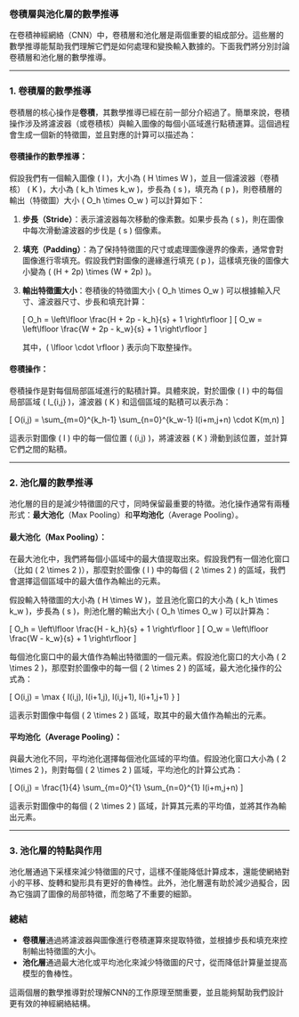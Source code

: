 ### **卷積層與池化層的數學推導**

在卷積神經網絡（CNN）中，卷積層和池化層是兩個重要的組成部分。這些層的數學推導能幫助我們理解它們是如何處理和變換輸入數據的。下面我們將分別討論卷積層和池化層的數學推導。

---

### **1. 卷積層的數學推導**

卷積層的核心操作是**卷積**，其數學推導已經在前一部分介紹過了。簡單來說，卷積操作涉及將濾波器（或卷積核）與輸入圖像的每個小區域進行點積運算。這個過程會生成一個新的特徵圖，並且對應的計算可以描述為：

#### **卷積操作的數學推導**：
假設我們有一個輸入圖像 \( I \)，大小為 \( H \times W \)，並且一個濾波器（卷積核） \( K \)，大小為 \( k_h \times k_w \)，步長為 \( s \)，填充為 \( p \)，則卷積層的輸出（特徵圖）大小 \( O_h \times O_w \) 可以計算如下：

1. **步長（Stride）**：表示濾波器每次移動的像素數。如果步長為 \( s \)，則在圖像中每次滑動濾波器的步伐是 \( s \) 個像素。

2. **填充（Padding）**：為了保持特徵圖的尺寸或處理圖像邊界的像素，通常會對圖像進行零填充。假設我們對圖像的邊緣進行填充 \( p \)，這樣填充後的圖像大小變為 \( (H + 2p) \times (W + 2p) \)。

3. **輸出特徵圖大小**：卷積後的特徵圖大小 \( O_h \times O_w \) 可以根據輸入尺寸、濾波器尺寸、步長和填充計算：

   \[
   O_h = \left\lfloor \frac{H + 2p - k_h}{s} + 1 \right\rfloor
   \]
   \[
   O_w = \left\lfloor \frac{W + 2p - k_w}{s} + 1 \right\rfloor
   \]

   其中，\( \lfloor \cdot \rfloor \) 表示向下取整操作。

#### **卷積操作**：
卷積操作是對每個局部區域進行的點積計算。具體來說，對於圖像 \( I \) 中的每個局部區域 \( I_{i,j} \)，濾波器 \( K \) 和這個區域的點積可以表示為：

\[
O(i,j) = \sum_{m=0}^{k_h-1} \sum_{n=0}^{k_w-1} I(i+m,j+n) \cdot K(m,n)
\]

這表示對圖像 \( I \) 中的每一個位置 \( (i,j) \)，將濾波器 \( K \) 滑動到該位置，並計算它們之間的點積。

---

### **2. 池化層的數學推導**

池化層的目的是減少特徵圖的尺寸，同時保留最重要的特徵。池化操作通常有兩種形式：**最大池化**（Max Pooling）和**平均池化**（Average Pooling）。

#### **最大池化**（Max Pooling）：
在最大池化中，我們將每個小區域中的最大值提取出來。假設我們有一個池化窗口（比如 \( 2 \times 2 \)），那麼對於圖像 \( I \) 中的每個 \( 2 \times 2 \) 的區域，我們會選擇這個區域中的最大值作為輸出的元素。

假設輸入特徵圖的大小為 \( H \times W \)，並且池化窗口的大小為 \( k_h \times k_w \)，步長為 \( s \)，則池化層的輸出大小 \( O_h \times O_w \) 可以計算為：

\[
O_h = \left\lfloor \frac{H - k_h}{s} + 1 \right\rfloor
\]
\[
O_w = \left\lfloor \frac{W - k_w}{s} + 1 \right\rfloor
\]

每個池化窗口中的最大值作為輸出特徵圖的一個元素。假設池化窗口的大小為 \( 2 \times 2 \)，那麼對於圖像中的每一個 \( 2 \times 2 \) 的區域，最大池化操作的公式為：

\[
O(i,j) = \max \{ I(i,j), I(i+1,j), I(i,j+1), I(i+1,j+1) \}
\]

這表示對圖像中每個 \( 2 \times 2 \) 區域，取其中的最大值作為輸出的元素。

#### **平均池化**（Average Pooling）：
與最大池化不同，平均池化選擇每個池化區域的平均值。假設池化窗口大小為 \( 2 \times 2 \)，則對每個 \( 2 \times 2 \) 區域，平均池化的計算公式為：

\[
O(i,j) = \frac{1}{4} \sum_{m=0}^{1} \sum_{n=0}^{1} I(i+m,j+n)
\]

這表示對圖像中的每個 \( 2 \times 2 \) 區域，計算其元素的平均值，並將其作為輸出元素。

---

### **3. 池化層的特點與作用**

池化層通過下采樣來減少特徵圖的尺寸，這樣不僅能降低計算成本，還能使網絡對小的平移、旋轉和變形具有更好的魯棒性。此外，池化層還有助於減少過擬合，因為它強調了圖像的局部特徵，而忽略了不重要的細節。

### **總結**

- **卷積層**通過將濾波器與圖像進行卷積運算來提取特徵，並根據步長和填充來控制輸出特徵圖的大小。
- **池化層**通過最大池化或平均池化來減少特徵圖的尺寸，從而降低計算量並提高模型的魯棒性。

這兩個層的數學推導對於理解CNN的工作原理至關重要，並且能夠幫助我們設計更有效的神經網絡結構。